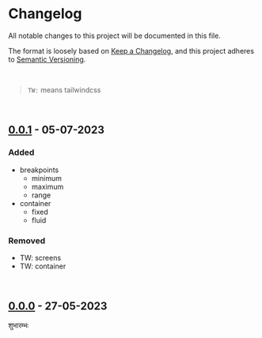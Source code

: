 # Changelog

All notable changes to this project will be documented in this file.

The format is loosely based on [Keep a Changelog][changelog],
and this project adheres to [Semantic Versioning][semver].

<br>

> `TW:` means tailwindcss

<br>

## [0.0.1] - 05-07-2023

### Added

- breakpoints
  - minimum
  - maximum
  - range
- container
  - fixed
  - fluid

### Removed

- TW: screens
- TW: container

<br>

## [0.0.0] - 27-05-2023

शुभारम्भः

[0.0.1]: https://github.com/mrjadeja/vishesh/commit/60e5816fc7d3664bdafccdca2aaa75f88eef8318 "Initial Setup"
[0.0.0]: https://github.com/mrjadeja/vishesh/commit/0be58e6a1c46e655452249712c55dbc8f496091f "Initial commit"
[changelog]: https://keepachangelog.com/en/1.0.0/ "Keep a changelog guide"
[semver]: https://semver.org/spec/v2.0.0.html "Semantic versioning"
